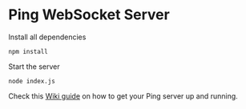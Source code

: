 # Ping WebSocket Server

Install all dependencies
```
npm install
```

Start the server
```
node index.js
```

Check this [Wiki guide](https://github.com/calvinalx/ping/wiki/Installing-the-WebSocket-Ping-Server) on how to get your Ping server up and running.
